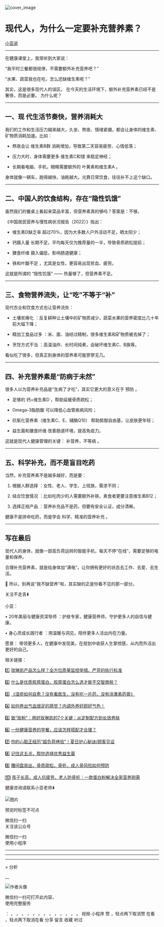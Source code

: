 ![cover_image](https://mmbiz.qpic.cn/mmbiz_jpg/A8SKDch4cJE13M5dvibRZkAWRkwzZicic8DnibN4xvPkz3fFsQKMGacZ99CZ5G7AxAJaYcRul0rWqvUMSEbqibibtXKQ/0?wx_fmt=jpeg)

#  现代人，为什么一定要补充营养素？

[ 小亚说 ](javascript:void\(0\);)

__ _ _ _ _

在健康课堂上，我常听到大家说：

“我平时三餐都很规律，不需要额外补充营养吧？”

“水果、蔬菜我也在吃，怎么还缺维生素呢？”

  

其实，这是很多现代人的误区。  在今天的生活环境下，额外补充营养素已经不是奢侈，而是必要。  为什么呢？

  

* * *

  

  

##  一、现  代生活节奏快，营养消耗大

  

我们的工作和生活压力越来越大，久坐、熬夜、情绪紧绷，都会让身体的维生素、矿物质消耗加速。比如：

  

  * 熬夜会让  维生素B群  消耗增加，导致第二天容易疲劳、心情低落； 

  * 压力大时，身体需要更多  维生素C和镁  来稳定神经； 

  * 长期看电脑、手机，眼睛需要额外的  叶黄素和维生素A  。 

  

  

身体就像一辆车，跑得越快，油耗越大。光靠日常饮食，往往补不上这个缺口。

  

* * *

  

  

##  二、中国人的饮食结构，存在“隐性饥饿”

  

虽然我们的餐桌上看起来菜品丰富，但营养素真的够吗？答案是：不够。

《中国居民营养与慢性病状况报告（2022）》指出：

  

  * 维生素D缺乏率  超过70%，因为大多数人户外活动不足，晒太阳少； 

  * 钙摄入量  长期不足，平均每天仅为推荐量的一半，导致骨质疏松提前； 

  * 膳食纤维  摄入偏低，影响肠道健康； 

  * 铁和叶酸不足  ，尤其是女性，更容易出现贫血、疲劳。 

  

  

这就是所谓的  “隐性饥饿”  —— 热量够了，但营养素不足。

  

* * *

  

  

##  三、食物营养流失，让“吃”不等于“补”

  

现代农业和饮食方式也让营养流失：

  

  * 土壤贫瘠化  ：反复耕种让土壤中的矿物质减少，蔬菜水果的营养密度比几十年前大幅下降； 

  * 精加工食品过多  ：米、面、油经过精制，很多维生素和矿物质被去掉了； 

  * 烹饪方式不当  ：高温油炸、长时间炖煮，会破坏维生素C、B族等。 

  

看似吃了很多，但真正到身体的营养素可能寥寥无几。

  

* * *

  

  

##  四、补充营养素是“防病于未然”

  

很多人以为营养补充品是“生病了才吃”，其实它更大的意义在于  预防  。

  

  * 足够的  钙+维生素D  ，帮助延缓骨质疏松； 

  * Omega-3脂肪酸  可以降低心血管疾病风险； 

  * 抗氧化营养素（维生素C、E、辅酶Q10）  帮助抵御自由基，让皮肤更年轻； 

  * 益生菌和膳食纤维  改善肠道环境，提高免疫力。 

  

这就是现代人健康管理的关键：  补营养，不等病  。

  

* * *

  

  

##  五、科学补充，而不是盲目吃药

  

当然，补充营养素不是越多越好，而是要：

  

  1. 根据人群选择  ：女性、老人、学生、上班族，需求不同； 

  2. 结合饮食情况  ：比如吃肉少的人需要额外补铁，素食者更要注意维生素B12； 

  3. 选择正规产品  ：营养补充品不是药，但要有安全认证，成分清晰。 

  

健康不是拼命吃药，而是学会  科学、精准的营养补充  。

  

* * *

  

  

##  写在最后

  

现代人的身体，就像一部高负荷运转的智能手机，每天不停“在线”，需要足够的电量和保养。

合理补充营养素，就是给身体加“满电”，让你拥有更好的状态去工作、去爱、去生活。

  

🌸 所以，别再说“我不缺营养”啦，其实缺的正是你看不见的那一部分。

  

  

  

  

关注不走丢⬇️

  

小亚：

•  20年美丽与健康资深导师  ：护肤专家，健康营养师，守护更多人的自信与健康。

•  身心灵成长践行者  ：用温暖与洞见，陪伴更多人活出内在力量。

愿景：  带领更多人，在健康中发现美，在规划中收获人生掌控感，从内而外活出更好的自己。

  

  

  

相关链接：

1️⃣  [ 玫琳凯产品怎么样？全方位质量监控举措、严苛的执行标准
](https://mp.weixin.qq.com/s?__biz=MzUxNDAwNTk0MQ==&mid=2247485749&idx=3&sn=806b26f45ee75794131b8a7e66d744f9&scene=21#wechat_redirect)

2️⃣ [ 什么是优质胶原蛋白，胶原蛋白怎么选才能不交智商税？
](https://mp.weixin.qq.com/s?__biz=MzUxNDAwNTk0MQ==&mid=2247485486&idx=2&sn=eb445bb0a752e76dff496628355e3af5&scene=21#wechat_redirect)  

3️⃣ [ 《湿疹如何自愈？没有看医生，没有吃一片药，没有涂激素药膏》
](https://mp.weixin.qq.com/s?__biz=MzUxNDAwNTk0MQ==&mid=2247485925&idx=1&sn=06ff3551e997d7c4b89a22ab281d10fc&scene=21#wechat_redirect)

4️⃣ [ 如何养出气血很足的感觉？内调外养好颜好气色！
](https://mp.weixin.qq.com/s?__biz=MzUxNDAwNTk0MQ==&mid=2247486095&idx=1&sn=a8b0b3f820b826eb2aebe18ef1c893eb&scene=21#wechat_redirect)

5️⃣ [ 致“玫粉”：用好玫琳凯的7个关键：从定制配方到长效养肤
](https://mp.weixin.qq.com/s?__biz=MzUxNDAwNTk0MQ==&mid=2247486134&idx=2&sn=1a8550527f75a3a5c7368a3f12eccf66&scene=21#wechat_redirect)

6️⃣ [ 一份健康营养的早餐，应该怎样搭配才合理？
](https://mp.weixin.qq.com/s?__biz=MzUxNDAwNTk0MQ==&mid=2247485749&idx=2&sn=7aca2164e0db5905d94a3716f010b7e5&scene=21#wechat_redirect)

7️⃣ [ 你的心脏正经历“超负荷烤验”！夏日护心秘诀/顾客见证
](https://mp.weixin.qq.com/s?__biz=MzUxNDAwNTk0MQ==&mid=2247486735&idx=1&sn=9ce59db5b9111b31a3d0aa5e5c059b94&scene=21#wechat_redirect)

8️⃣ [ 记住这五点，帮你选择优秀益生菌
](https://mp.weixin.qq.com/s?__biz=MzUxNDAwNTk0MQ==&mid=2247485233&idx=1&sn=efe9ec91e7182377b80e92ccfcbbcbfe&scene=21#wechat_redirect)

9️⃣ [ 腰间盘突出，骨质疏松，骨折，成人骨风险如何预防
](https://mp.weixin.qq.com/s?__biz=MzUxNDAwNTk0MQ==&mid=2247484926&idx=1&sn=21d233c54b8ec1810cd5083fc3b16b2d&scene=21#wechat_redirect)

🔟 [ 孩子长高，成人抗疲劳，老人防骨折｜一款蛋白粉解决全家营养刚需
](https://mp.weixin.qq.com/s?__biz=MzUxNDAwNTk0MQ==&mid=2247486894&idx=1&sn=5a8c0e8eab9246bfd7e707d9316cf129&scene=21#wechat_redirect)

  

  

  

健康咨询请联系小亚老师⬇️

![图片](https://mmbiz.qpic.cn/mmbiz_jpg/A8SKDch4cJGAdp6WR0WzGgyqpUIUIahQe4mRB1oQxLrfzf4TMPZPJvbj7Oq9QSNqxGQSrQ855OngzrNUDOZv9A/640?wx_fmt=jpeg)  
  

  

  

  

  

预览时标签不可点

微信扫一扫  
关注该公众号



微信扫一扫  
使用小程序

****



****



****



×  分析

__

![作者头像](http://mmbiz.qpic.cn/mmbiz_png/A8SKDch4cJE0KicTMyrVCx3VLqEgic5sJ1V5QeGZTibG9GLZlSCXSj5ByXNkib5PBrZVMkI41KKxgwE1K9gfypUeRg/0?wx_fmt=png)

微信扫一扫可打开此内容，  
使用完整服务

：  ，  ，  ，  ，  ，  ，  ，  ，  ，  ，  ，  ，  。  视频  小程序  赞  ，轻点两下取消赞  在看  ，轻点两下取消在看
分享  留言  收藏  听过

